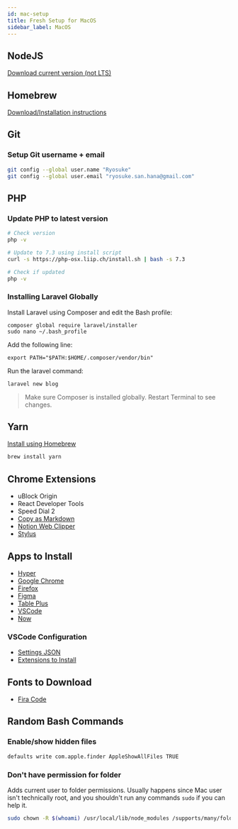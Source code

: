 ```yaml
---
id: mac-setup
title: Fresh Setup for MacOS
sidebar_label: MacOS
---
```


## NodeJS

[Download current version (not LTS)](https://nodejs.org/en/download/)

## Homebrew

[Download/Installation instructions](https://docs.brew.sh/Installation)

## Git

### Setup Git username + email

```bash
git config --global user.name "Ryosuke"
git config --global user.email "ryosuke.san.hana@gmail.com"
```

## PHP

### Update PHP to latest version

```bash
# Check version
php -v

# Update to 7.3 using install script
curl -s https://php-osx.liip.ch/install.sh | bash -s 7.3

# Check if updated
php -v
```

### Installing Laravel Globally

Install Laravel using Composer and edit the Bash profile:

```
composer global require laravel/installer
sudo nano ~/.bash_profile
```

Add the following line:

```
export PATH="$PATH:$HOME/.composer/vendor/bin"
```

Run the laravel command:

```
laravel new blog
```

> Make sure Composer is installed globally. Restart Terminal to see changes.

## Yarn

[Install using Homebrew](https://yarnpkg.com/lang/en/docs/install/#mac-stable)

```bash
brew install yarn
```

## Chrome Extensions

- uBlock Origin
- React Developer Tools
- Speed Dial 2
- [Copy as Markdown](https://github.com/whoisryosuke/chrome-copy-as-markdown)
- [Notion Web Clipper](https://www.notion.so/web-clipper)
- [Stylus](https://chrome.google.com/webstore/detail/stylus/clngdbkpkpeebahjckkjfobafhncgmne?hl=en)

## Apps to Install

- [Hyper](https://hyper.is/)
- [Google Chrome](https://www.google.com/chrome/)
- [Firefox](https://www.mozilla.org/en-US/firefox/new/)
- [Figma](https://www.figma.com/downloads/)
- [Table Plus](https://tableplus.com/download)
- [VSCode](https://code.visualstudio.com/download)
- [Now](https://zeit.co/download)

### VSCode Configuration

- [Settings JSON](https://gist.github.com/whoisryosuke/18b6ae588bd12503b6dbd5cd5d367b91)
- [Extensions to Install](https://gist.github.com/whoisryosuke/38dc2ded807cf858ba76d79105bfd3f6)

## Fonts to Download

- [Fira Code](https://github.com/tonsky/FiraCode)

## Random Bash Commands

### Enable/show hidden files

```bash
defaults write com.apple.finder AppleShowAllFiles TRUE
```

### Don't have permission for folder

Adds current user to folder permissions. Usually happens since Mac user isn't technically root, and you shouldn't run any commands `sudo` if you can help it.

```bash
sudo chown -R $(whoami) /usr/local/lib/node_modules /supports/many/folders/ /as/many/folders/as/you/need
```

